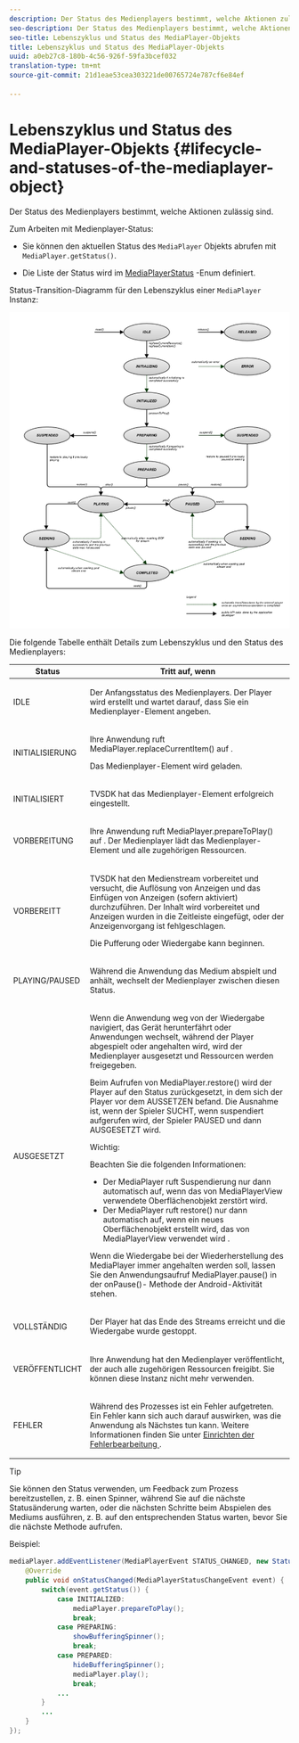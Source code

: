 ```yaml
---
description: Der Status des Medienplayers bestimmt, welche Aktionen zulässig sind.
seo-description: Der Status des Medienplayers bestimmt, welche Aktionen zulässig sind.
seo-title: Lebenszyklus und Status des MediaPlayer-Objekts
title: Lebenszyklus und Status des MediaPlayer-Objekts
uuid: a0eb27c8-180b-4c56-926f-59fa3bcef032
translation-type: tm+mt
source-git-commit: 21d1eae53cea303221de00765724e787cf6e84ef

---
```



# Lebenszyklus und Status des MediaPlayer-Objekts {#lifecycle-and-statuses-of-the-mediaplayer-object}

Der Status des Medienplayers bestimmt, welche Aktionen zulässig sind.

Zum Arbeiten mit Medienplayer-Status:

* Sie können den aktuellen Status des `MediaPlayer` Objekts abrufen mit `MediaPlayer.getStatus()`.

* Die Liste der Status wird im [MediaPlayerStatus](https://help.adobe.com/en_US/primetime/api/psdk/javadoc_2.7/com/adobe/mediacore/MediaPlayerStatus.html) -Enum definiert.

Status-Transition-Diagramm für den Lebenszyklus einer `MediaPlayer` Instanz:
<!--<a id="fig_A6425F24C7734DC681D992859D2A6743"></a>-->

![](assets/media_player_statuses.png)

Die folgende Tabelle enthält Details zum Lebenszyklus und den Status des Medienplayers:

<table id="table_82757A0043EB4AACA474E6B30326A6B7"> 
 <thead> 
  <tr> 
   <th colname="col1" class="entry"> Status </th> 
   <th colname="col2" class="entry"> Tritt auf, wenn </th> 
  </tr> 
 </thead>
 <tbody> 
  <tr> 
   <td colname="col1"> IDLE </td> 
   <td colname="col2"> <p>Der Anfangsstatus des Medienplayers. Der Player wird erstellt und wartet darauf, dass Sie ein Medienplayer-Element angeben. </p> </td> 
  </tr> 
  <tr> 
   <td colname="col1"> INITIALISIERUNG </td> 
   <td colname="col2"> <p>Ihre Anwendung ruft <span class="codeph"> MediaPlayer.replaceCurrentItem() auf </span>. </p> <p>Das Medienplayer-Element wird geladen. </p> </td> 
  </tr> 
  <tr> 
   <td colname="col1"> INITIALISIERT </td> 
   <td colname="col2"> <p>TVSDK hat das Medienplayer-Element erfolgreich eingestellt. </p> </td> 
  </tr> 
  <tr> 
   <td colname="col1"> VORBEREITUNG </td> 
   <td colname="col2"> <p>Ihre Anwendung ruft <span class="codeph"> MediaPlayer.prepareToPlay() auf </span>. Der Medienplayer lädt das Medienplayer-Element und alle zugehörigen Ressourcen. </p> </td> 
  </tr> 
  <tr> 
   <td colname="col1"> VORBEREITT </td> 
   <td colname="col2"> <p>TVSDK hat den Medienstream vorbereitet und versucht, die Auflösung von Anzeigen und das Einfügen von Anzeigen (sofern aktiviert) durchzuführen. Der Inhalt wird vorbereitet und Anzeigen wurden in die Zeitleiste eingefügt, oder der Anzeigenvorgang ist fehlgeschlagen. </p> <p>Die Pufferung oder Wiedergabe kann beginnen. </p> </td> 
  </tr> 
  <tr> 
   <td colname="col1"> PLAYING/PAUSED </td> 
   <td colname="col2"> <p>Während die Anwendung das Medium abspielt und anhält, wechselt der Medienplayer zwischen diesen Status. </p> </td> 
  </tr> 
  <tr> 
   <td colname="col1"> AUSGESETZT </td> 
   <td colname="col2"> <p>Wenn die Anwendung weg von der Wiedergabe navigiert, das Gerät herunterfährt oder Anwendungen wechselt, während der Player abgespielt oder angehalten wird, wird der Medienplayer ausgesetzt und Ressourcen werden freigegeben. </p> <p>Beim Aufrufen von <span class="codeph"> MediaPlayer.restore() </span> wird der Player auf den Status zurückgesetzt, in dem sich der Player vor dem AUSSETZEN befand. Die Ausnahme ist, wenn der Spieler SUCHT, wenn suspendiert aufgerufen wird, der Spieler PAUSED und dann AUSGESETZT wird. </p> <p>Wichtig:  <p>Beachten Sie die folgenden Informationen: 
      <ul id="ul_1B21668994D1474AAA0BE839E0D69B00"> 
       <li id="li_08459A3AB03C45588D73FA162C27A56C">Der <span class="codeph"> MediaPlayer </span> ruft <span class="codeph"> Suspendierung </span> nur dann automatisch auf, wenn das von MediaPlayerView verwendete Oberflächenobjekt zerstört <span class="codeph"> </span> wird. </li> 
       <li id="li_B9926AA2E7B9441490F37D24AE2678A1">Der <span class="codeph"> MediaPlayer </span> ruft <span class="codeph"> restore() </span> nur dann automatisch auf, wenn ein neues Oberflächenobjekt erstellt wird, das von MediaPlayerView verwendet wird <span class="codeph"> </span> . </li> 
      </ul> </p> </p> <p>Wenn die Wiedergabe bei der Wiederherstellung des MediaPlayer immer angehalten werden soll, lassen Sie den Anwendungsaufruf <span class="codeph"> MediaPlayer.pause() </span> in der <span class="codeph"> onPause()- </span> Methode der Android-Aktivität stehen. </p> </td> 
  </tr> 
  <tr> 
   <td colname="col1"> VOLLSTÄNDIG </td> 
   <td colname="col2"> <p>Der Player hat das Ende des Streams erreicht und die Wiedergabe wurde gestoppt. </p> </td> 
  </tr> 
  <tr> 
   <td colname="col1"> VERÖFFENTLICHT </td> 
   <td colname="col2"> <p>Ihre Anwendung hat den Medienplayer veröffentlicht, der auch alle zugehörigen Ressourcen freigibt. Sie können diese Instanz nicht mehr verwenden. </p> </td> 
  </tr> 
  <tr> 
   <td colname="col1"> FEHLER </td> 
   <td colname="col2"> <p>Während des Prozesses ist ein Fehler aufgetreten. Ein Fehler kann sich auch darauf auswirken, was die Anwendung als Nächstes tun kann. Weitere Informationen finden Sie unter <a href="../../../tvsdk-2.7-for-android/content-playback-options/t-psdk-android-2.7-error-handling-set-up.md#set-up-error-handling" format="dita" scope="local"> Einrichten der Fehlerbearbeitung </a>. </p> </td> 
  </tr> 
 </tbody> 
</table>

>[!TIP]
>
>Sie können den Status verwenden, um Feedback zum Prozess bereitzustellen, z. B. einen Spinner, während Sie auf die nächste Statusänderung warten, oder die nächsten Schritte beim Abspielen des Mediums ausführen, z. B. auf den entsprechenden Status warten, bevor Sie die nächste Methode aufrufen.

Beispiel:

```java
mediaPlayer.addEventListener(MediaPlayerEvent STATUS_CHANGED, new StatusChangeEventListener() { 
    @Override  
    public void onStatusChanged(MediaPlayerStatusChangeEvent event) { 
        switch(event.getStatus()) { 
            case INITIALIZED: 
                mediaPlayer.prepareToPlay(); 
                break; 
            case PREPARING: 
                showBufferingSpinner(); 
                break; 
            case PREPARED: 
                hideBufferingSpinner(); 
                mediaPlayer.play(); 
                break; 
            ...                
        } 
        ... 
    } 
}); 
```

